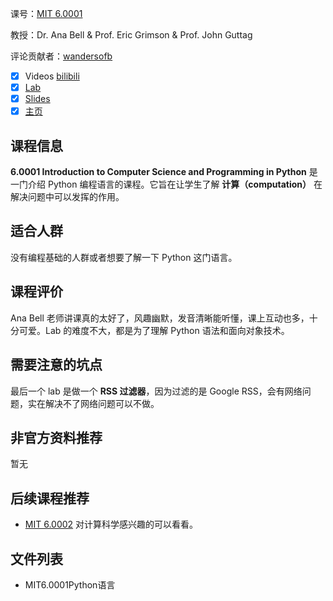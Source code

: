 课号：[MIT 6.0001](https://ocw.mit.edu/courses/6-0001-introduction-to-computer-science-and-programming-in-python-fall-2016/)

教授：Dr. Ana Bell & Prof. Eric Grimson & Prof. John Guttag

评论贡献者：[wandersofb](https://wandersofb.github.io/)

- [X] Videos [bilibili](https://www.bilibili.com/video/BV1sJ411n7aJ?spm_id_from=333.1007.top_right_bar_window_custom_collection.content.click)
- [X] [Lab](https://ocw.mit.edu/courses/6-0001-introduction-to-computer-science-and-programming-in-python-fall-2016/pages/assignments/)
- [X] [Slides](https://ocw.mit.edu/courses/6-0001-introduction-to-computer-science-and-programming-in-python-fall-2016/pages/lecture-slides-code/)
- [X] [主页](https://ocw.mit.edu/courses/6-0001-introduction-to-computer-science-and-programming-in-python-fall-2016/)

## 课程信息

**6.0001 Introduction to Computer Science and Programming in Python** 是一门介绍 Python 编程语言的课程。它旨在让学生了解 **计算（computation）** 在解决问题中可以发挥的作用。

## 适合人群

没有编程基础的人群或者想要了解一下 Python 这门语言。

## 课程评价

Ana Bell 老师讲课真的太好了，风趣幽默，发音清晰能听懂，课上互动也多，十分可爱。Lab 的难度不大，都是为了理解 Python 语法和面向对象技术。

## 需要注意的坑点

最后一个 lab 是做一个 **RSS 过滤器**，因为过滤的是 Google RSS，会有网络问题，实在解决不了网络问题可以不做。

## 非官方资料推荐

暂无

## 后续课程推荐

- [MIT 6.0002](https://ocw.mit.edu/courses/6-0002-introduction-to-computational-thinking-and-data-science-fall-2016/) 对计算科学感兴趣的可以看看。


## 文件列表

- MIT6.0001Python语言
